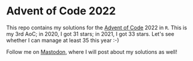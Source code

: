 
# Advent of Code 2022

This repo contains my solutions for the [Advent of Code](https://adventofcode.com/) 2022 in `R`.
This is my 3rd AoC; in 2020, I got 31 stars; in 2021, I got 33 stars.
Let's see whether I can manage at least 35 this year :-)

Follow me on [Mastodon](https://fosstodon.org/@juli_nagel), where I will post about my solutions as well!
